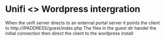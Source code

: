 Unifi <> Wordpress intergration
===============
When the unifi server directs to an external portal server it points the client to http://IPADDRESS/guest/index.php
The files in the guest dir handel the initial connection then direct the client to the wordpress install